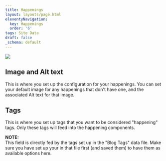 ```yaml
---
title: Happenings
layout: layouts/page.html
eleventyNavigation:
  key: Happenings
  order: '6'
tags: Site Data
draft: false
_schema: default
---
```

![](/assets/images/uploads/image-63.png)

## Image and Alt text

This is where you set up the configuration for your happenings. You can set your default image for any happenings that don't have one, and the associated Alt text for that image.

## Tags

This is where you set up tags that you want to be considered "happening" tags. Only these tags will feed into the happening components.

**NOTE:**<br>This field is directly fed by the tags set up in the "Blog Tags" data file. Make sure you have set up your in that file first (and saved them) to have them as available options here.

&nbsp;